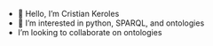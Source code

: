 - 👋 Hello, I’m Cristian Keroles
- 👀 I’m interested in python, SPARQL, and ontologies
-  I’m looking to collaborate on ontologies

<!---
CBP1012/CBP1012 is a ✨ special ✨ repository because its `README.md` (this file) appears on your GitHub profile.
You can click the Preview link to take a look at your changes.
--->
